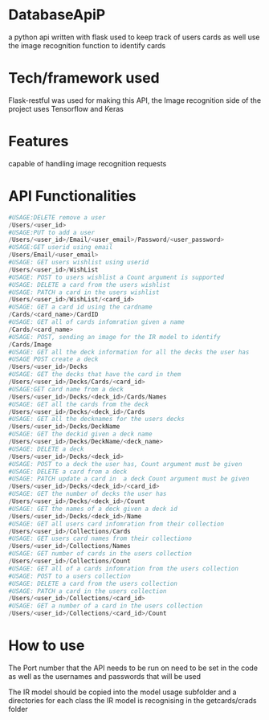 # DatabaseApiP
a python api written with flask used to keep track of users cards as well use the image recognition function to identify cards 

# Tech/framework used
Flask-restful was used for making this API, the Image recognition side of the project uses Tensorflow and Keras 

# Features 
capable of handling image recognition requests 

# API Functionalities
```Python
#USAGE:DELETE remove a user 
/Users/<user_id>
#USAGE:PUT to add a user 
/Users/<user_id>/Email/<user_email>/Password/<user_password>
#USAGE:GET userid using email 
/Users/Email/<user_email> 
#USAGE: GET users wishlist using userid 
/Users/<user_id>/WishList
#USAGE: POST to users wishlist a Count argument is supported
#USAGE: DELETE a card from the users wishlist
#USAGE: PATCH a card in the users wishlist 
/Users/<user_id>/WishList/<card_id>
#USAGE: GET a card id using the cardname 
/Cards/<card_name>/CardID
#USAGE: GET all of cards infomration given a name 
/Cards/<card_name>
#USAGE: POST, sending an image for the IR model to identify 
/Cards/Image
#USAGE: GET all the deck information for all the decks the user has 
#USAGE POST create a deck
/Users/<user_id>/Decks
#USAGE: GET the decks that have the card in them 
/Users/<user_id>/Decks/Cards/<card_id>
#USAGE:GET card name from a deck 
/Users/<user_id>/Decks/<deck_id>/Cards/Names
#USAGE: GET all the cards from the deck 
/Users/<user_id>/Decks/<deck_id>/Cards
#USAGE: GET all the decknames for the users decks 
/Users/<user_id>/Decks/DeckName
#USAGE: GET the deckid given a deck name 
/Users/<user_id>/Decks/DeckName/<deck_name>
#USAGE: DELETE a deck
/Users/<user_id>/Decks/<deck_id>
#USAGE: POST to a deck the user has, Count argument must be given 
#USAGE: DELETE a card from a deck
#USAGE: PATCH update a card in  a deck Count argument must be given 
/Users/<user_id>/Decks/<deck_id>/<card_id>
#USAGE: GET the number of decks the user has 
/Users/<user_id>/Decks/<deck_id>/Count
#USAGE: GET the names of a deck given a deck id 
/Users/<user_id>/Decks/<deck_id>/Name
#USAGE: GET all users card infomration from their collection
/Users/<user_id>/Collections/Cards
#USAGE: GET users card names from their collectiono
/Users/<user_id>/Collections/Names
#USAGE: GET number of cards in the users collection 
/Users/<user_id>/Collections/Count
#USAGE: GET all of a cards infomration from the users collection 
#USAGE: POST to a users collection
#USAGE: DELETE a card from the users collection 
#USAGE: PATCH a card in the users collection 
/Users/<user_id>/Collections/<card_id>
#USAGE: GET a number of a card in the users collection 
/Users/<user_id>/Collections/<card_id>/Count
```

# How to use 
The Port number that the API needs to be run on need to be set in the code as well as the usernames and passwords that will be used

The IR model should be copied into the model usage subfolder and a directories for each class the IR model is recognising in the getcards/crads folder 
